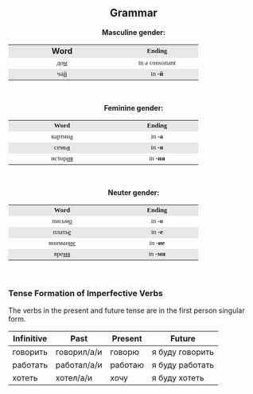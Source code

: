 <h2 align="center"> Grammar </h2> 

<p align="center"><b>Masculine gender:</b><br />
	</p><div align="center">
          <table cellSpacing="0" cellPadding="4" align="center" border="0">
            <tbody>
              <tr align="middle">
                <td width="200" bgcolor="#E8E8E8"><b>Word</b></font></td>
                <td width="150" bgcolor="#E8E8E8"><font face="Verdana" size="2"><b>Ending</b></font></td>
              </tr>
              <tr align="middle">
                <td><font face="Verdana" size="2">до<u>м</u></font></td>
                <td><font face="Verdana" size="2">in a consonant</font></td>
              </tr>
              <tr align="middle">
                <td bgcolor="#E8E8E8"><font face="Verdana" size="2">ча<u>й</u></font></td>
                <td bgcolor="#E8E8E8"><font face="Verdana" size="2">in <b>-й</b></font></td>
              </tr>
            </tbody>
          </table>
	</div>

<p>&nbsp;</p>
<p align="center"><b>Feminine gender:</b><br />
	</p><div align="center">
          <table cellSpacing="0" cellPadding="4" align="center" border="0">
            <tbody>
              <tr align="middle">
                <td width="200" bgcolor="#E8E8E8"><font face="Verdana" size="2"><b>Word</b></font></td>
                <td width="150" bgcolor="#E8E8E8"><font face="Verdana" size="2"><b>Ending</b></font></td>
              </tr>
              <tr align="middle">
                <td><font face="Verdana" size="2">картин<u>а</u></font></td>
                <td><font face="Verdana" size="2">in <b>-a</b></font></td>
              </tr>
              <tr align="middle">
                <td bgcolor="#E8E8E8"><font face="Verdana" size="2">семь<u>я</u></font></td>
                <td bgcolor="#E8E8E8"><font face="Verdana" size="2">&nbsp;&nbsp;&nbsp;&nbsp;in
                  <b>-я</b>&nbsp;&nbsp;&nbsp;&nbsp;</font></td>
              </tr>
              <tr align="middle">
                <td><font face="Verdana" size="2">истор<u>ия</u></font></td>
                <td><font face="Verdana" size="2">in <b>-ия</b></font></td>
              </tr>
            </tbody>
          </table>
	</div>

<p>&nbsp;</p>
<p align="center"><b>Neuter gender:</b><br />
	</p><div align="center">
          <table cellSpacing="0" cellPadding="4" align="center" border="0">
            <tbody>
              <tr align="middle">
                <td width="200" bgcolor="#E8E8E8"><font face="Verdana" size="2"><b>Word</b></font></td>
                <td width="150" bgcolor="#E8E8E8"><font face="Verdana" size="2"><b>Ending</b></font></td>
              </tr>
              <tr align="middle">
                <td><font face="Verdana" size="2">письм<u>o</u></font></td>
                <td><font face="Verdana" size="2">&nbsp;&nbsp;&nbsp;&nbsp;in <b>-o</b>&nbsp;&nbsp;&nbsp;&nbsp;</font></td>
              </tr>
              <tr align="middle">
                <td bgcolor="#E8E8E8"><font face="Verdana" size="2">плать<u>e</u></font></td>
                <td bgcolor="#E8E8E8"><font face="Verdana" size="2">&nbsp;&nbsp;&nbsp;&nbsp;in
                  <b>-e</b>&nbsp;&nbsp;&nbsp;&nbsp;</font></td>
              </tr>
	      <tr align="middle">
                <td><font face="Verdana" size="2">вниман<u>ие</u></font></td>
                <td><font face="Verdana" size="2">&nbsp;&nbsp;&nbsp;&nbsp;in <b>-ие</b>&nbsp;&nbsp;&nbsp;&nbsp;</font></td>
              </tr>
              <tr align="middle">
                <td bgcolor="#E8E8E8"><font face="Verdana" size="2">вре<u>мя</u></font></td>
                <td bgcolor="#E8E8E8"><font face="Verdana" size="2">&nbsp;&nbsp;&nbsp;&nbsp;in
                  <b>-мя</b>&nbsp;&nbsp;&nbsp;&nbsp;</font></td>
              </tr>
            </tbody>
          </table>
	</div>
	
<p>&nbsp;</p>

<div class="container"> 
<h3>Tense Formation of Imperfective Verbs</h3>
<p>The verbs in the present and future tense are in the first person singular form.</p>  
<table class="table table-bordered">
    <thead>
      <tr>
        <th>Infinitive</th>
        <th>Past</th>
        <th>Present</th>
        <th>Future</th>
      </tr>
    </thead>
    <tbody>
      <tr>
        <td>говорить</td>
        <td>говорил/а/и</td>
        <td>говорю</td>
        <td>я буду говорить</td>
      </tr>
      <tr>
        <td>работать</td>
        <td>работал/а/и</td>
        <td>работаю</td>
        <td>я буду работать</td>
      </tr>
      <tr>
        <td>хотеть</td>
        <td>хотел/а/и</td>
        <td>хочу</td>
        <td>я буду хотеть</td>
      </tr>
    </tbody>
  </table>
</div>



